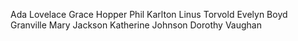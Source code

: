Ada Lovelace 
Grace Hopper
Phil Karlton
Linus Torvold
Evelyn Boyd Granville
Mary Jackson
Katherine Johnson
Dorothy Vaughan
